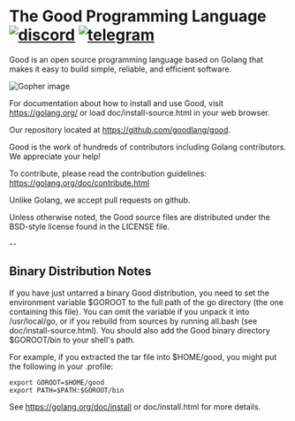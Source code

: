# The Good Programming Language [![discord](https://canary.discordapp.com/api/guilds/260892107856805899/widget.png)](https://discord.gg/X7U2jNw) [![telegram](https://img.shields.io/badge/chat-telegram-36abde.svg?style=flat)](https://telegram.me/goodlang)

Good is an open source programming language based on Golang that makes it easy to build simple,
reliable, and efficient software.

![Gopher image](doc/gopher/fiveyears.jpg)

For documentation about how to install and use Good,
visit https://golang.org/ or load doc/install-source.html
in your web browser.

Our repository located at https://github.com/goodlang/good.

Good is the work of hundreds of contributors including Golang contributors. We appreciate your help!

To contribute, please read the contribution guidelines:
	https://golang.org/doc/contribute.html

Unlike Golang, we accept pull requests on github.

Unless otherwise noted, the Good source files are distributed
under the BSD-style license found in the LICENSE file.

--

## Binary Distribution Notes

If you have just untarred a binary Good distribution, you need to set
the environment variable $GOROOT to the full path of the go
directory (the one containing this file).  You can omit the
variable if you unpack it into /usr/local/go, or if you rebuild
from sources by running all.bash (see doc/install-source.html).
You should also add the Good binary directory $GOROOT/bin
to your shell's path.

For example, if you extracted the tar file into $HOME/good, you might
put the following in your .profile:

	export GOROOT=$HOME/good
	export PATH=$PATH:$GOROOT/bin

See https://golang.org/doc/install or doc/install.html for more details.
